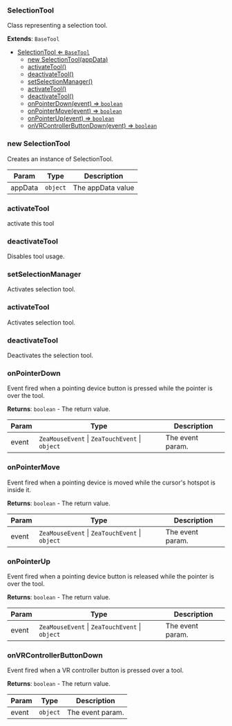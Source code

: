 <a name="SelectionTool"></a>

### SelectionTool 
Class representing a selection tool.


**Extends**: <code>BaseTool</code>  

* [SelectionTool ⇐ <code>BaseTool</code>](#SelectionTool)
    * [new SelectionTool(appData)](#new-SelectionTool)
    * [activateTool()](#activateTool)
    * [deactivateTool()](#deactivateTool)
    * [setSelectionManager()](#setSelectionManager)
    * [activateTool()](#activateTool)
    * [deactivateTool()](#deactivateTool)
    * [onPointerDown(event) ⇒ <code>boolean</code>](#onPointerDown)
    * [onPointerMove(event) ⇒ <code>boolean</code>](#onPointerMove)
    * [onPointerUp(event) ⇒ <code>boolean</code>](#onPointerUp)
    * [onVRControllerButtonDown(event) ⇒ <code>boolean</code>](#onVRControllerButtonDown)

<a name="new_SelectionTool_new"></a>

### new SelectionTool
Creates an instance of SelectionTool.


| Param | Type | Description |
| --- | --- | --- |
| appData | <code>object</code> | The appData value |

<a name="SelectionTool+activateTool"></a>

### activateTool
activate this tool


<a name="SelectionTool+deactivateTool"></a>

### deactivateTool
Disables tool usage.


<a name="SelectionTool+setSelectionManager"></a>

### setSelectionManager
Activates selection tool.


<a name="SelectionTool+activateTool"></a>

### activateTool
Activates selection tool.


<a name="SelectionTool+deactivateTool"></a>

### deactivateTool
Deactivates the selection tool.


<a name="SelectionTool+onPointerDown"></a>

### onPointerDown
Event fired when a pointing device button is pressed while the pointer is over the tool.


**Returns**: <code>boolean</code> - The return value.  

| Param | Type | Description |
| --- | --- | --- |
| event | <code>ZeaMouseEvent</code> \| <code>ZeaTouchEvent</code> \| <code>object</code> | The event param. |

<a name="SelectionTool+onPointerMove"></a>

### onPointerMove
Event fired when a pointing device is moved while the cursor's hotspot is inside it.


**Returns**: <code>boolean</code> - The return value.  

| Param | Type | Description |
| --- | --- | --- |
| event | <code>ZeaMouseEvent</code> \| <code>ZeaTouchEvent</code> \| <code>object</code> | The event param. |

<a name="SelectionTool+onPointerUp"></a>

### onPointerUp
Event fired when a pointing device button is released while the pointer is over the tool.


**Returns**: <code>boolean</code> - The return value.  

| Param | Type | Description |
| --- | --- | --- |
| event | <code>ZeaMouseEvent</code> \| <code>ZeaTouchEvent</code> \| <code>object</code> | The event param. |

<a name="SelectionTool+onVRControllerButtonDown"></a>

### onVRControllerButtonDown
Event fired when a VR controller button is pressed over a tool.


**Returns**: <code>boolean</code> - The return value.  

| Param | Type | Description |
| --- | --- | --- |
| event | <code>object</code> | The event param. |

